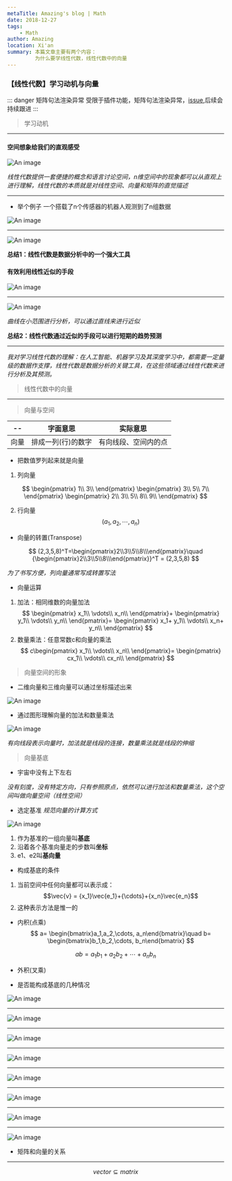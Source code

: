 ```yaml
---
metaTitle: Amazing's blog | Math
date: 2018-12-27
tags:
    - Math
author: Amazing
location: Xi'an
summary: 本篇文章主要有两个内容：
         为什么要学线性代数，线性代数中的向量
---
```

### 【线性代数】学习动机与向量

::: danger 矩阵句法渲染异常
受限于插件功能，矩阵句法渲染异常，[issue](https://github.com/vuepress/vuepress-plugin-mathjax/issues/8),后续会持续跟进
:::

> 学习动机
---
#### 空间想象给我们的直观感受

![An image](../../assets/images/Math/linear_1_1.png)

*线性代数提供一套便捷的概念和语言讨论空间，n维空间中的现象都可以从直观上进行理解，线性代数的本质就是对线性空间、向量和矩阵的直觉描述*

---

- 举个例子
一个搭载了n个传感器的机器人观测到了n组数据

![An image](../../assets/images/Math/linear_1_2.png)

---
![An image](../../assets/images/Math/linear_1_3.png)

**总结1：线性代数是数据分析中的一个强大工具**

#### 有效利用线性近似的手段

![An image](../../assets/images/Math/linear_1_4.png)

---

![An image](../../assets/images/Math/linear_1_5.png)

*曲线在小范围进行分析，可以通过直线来进行近似*

**总结2：线性代数通过近似的手段可以进行短期的趋势预测**

---

*我对学习线性代数的理解：在人工智能、机器学习及其深度学习中，都需要一定量级的数据作支撑，线性代数是数据分析的关键工具，在这些领域通过线性代数来进行分析及其预测。*

> 线性代数中的向量
---
> 向量与空间

 -- | 字面意思 | 实际意思
---|---| ---
向量|排成一列(行)的数字 | 有向线段、空间内的点

- 把数值罗列起来就是向量
1. 列向量

$$ \begin{pmatrix}
                1\\
                3\\
                \end{pmatrix}
              \begin{pmatrix}
                              3\\
                              5\\
                              7\\
                              \end{pmatrix}
                \begin{pmatrix}
                2\\
                3\\
                5\\
                8\\
                9\\
                \end{pmatrix} $$
              
2. 行向量
$$ (a_1,a_2,\cdots,a_n)$$

- 向量的转置(Transpose)

$$
(2,3,5,8)^T=\begin{pmatrix}2\\3\\5\\8\\\end{pmatrix}\quad
{\begin{pmatrix}2\\3\\5\\8\\\end{pmatrix}}^T = (2,3,5,8)
$$
                            
*为了书写方便，列向量通常写成转置写法*

- 向量运算

1. 加法：相同维数的向量加法
$$
              \begin{pmatrix}
              x_1\\
              \vdots\\
              x_n\\
              \end{pmatrix}+
                  \begin{pmatrix}
                            y_1\\
                            \vdots\\
                            y_n\\
                            \end{pmatrix}=
                                 \begin{pmatrix}
                                                       x_1+ y_1\\
                                                        \vdots\\
                                                       x_n+ y_n\\
                                                        \end{pmatrix}
              $$
2. 数量乘法：任意常数c和向量的乘法
$$
              c\begin{pmatrix}
              x_1\\
              \vdots\\
              x_n\\
              \end{pmatrix}=
                                 \begin{pmatrix}
                                                       cx_1\\
                                                        \vdots\\
                                                       cx_n\\
                                                        \end{pmatrix}
              $$
                                         
> 向量空间的形象

- 二维向量和三维向量可以通过坐标描述出来

![An image](../../assets/images/Math/linear_1_7.png)

- 通过图形理解向量的加法和数量乘法

![An image](../../assets/images/Math/linear_1_8.png)

*有向线段表示向量时，加法就是线段的连接，数量乘法就是线段的伸缩*

> 向量基底

- 宇宙中没有上下左右

*没有刻度，没有特定方向，只有参照原点，依然可以进行加法和数量乘法，这个空间叫做向量空间（线性空间）*

- 选定基准
*规范向量的计算方式*

![An image](../../assets/images/Math/linear_1_9.png)
1. 作为基准的一组向量叫**基底**
2. 沿着各个基准向量走的步数叫**坐标**
3. e1、e2叫**基向量**

- 构成基底的条件
1. 当前空间中任何向量都可以表示成：
$$\vec{v} = {x_1}\vec{e_1}+{\cdots}+{x_n}\vec{e_n}$$
2. 这种表示方法是惟一的

- 内积(点乘)
$$
a= \begin{bmatrix}a_1,a_2,\cdots, a_n\end{bmatrix}\quad
b= \begin{bmatrix}b_1,b_2,\cdots, b_n\end{bmatrix}
$$

$$ab = a_1b_1+a_2b_2+ \cdots+ a_nb_n$$
                 
- 外积(叉乘)

- 是否能构成基底的几种情况

![An image](../../assets/images/Math/linear_1_10.png)

---
![An image](../../assets/images/Math/linear_1_11.png)

---
![An image](../../assets/images/Math/linear_1_12.png)

---
![An image](../../assets/images/Math/linear_1_13.png)

---
![An image](../../assets/images/Math/linear_1_14.png)

---
![An image](../../assets/images/Math/linear_1_15.png)

---
![An image](../../assets/images/Math/linear_1_16.png)

---
![An image](../../assets/images/Math/linear_1_17.png)

- 矩阵和向量的关系


---

$$vector\subseteq matrix$$










